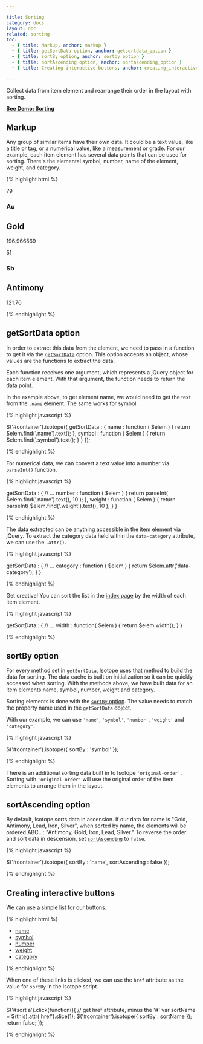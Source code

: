 ```yaml
---

title: Sorting
category: docs
layout: doc
related: sorting
toc:
  - { title: Markup, anchor: markup }
  - { title: getSortData option, anchor: getsortdata_option }
  - { title: sortBy option, anchor: sortby_option }
  - { title: sortAscending option, anchor: sortascending_option }
  - { title: Creating interactive buttons, anchor: creating_interactive_buttons }

---
```


Collect data from item element and rearrange their order in the layout with sorting.

[**See Demo: Sorting**](../demos/sorting.html)

## Markup

Any group of similar items have their own data. It could be a text value, like a title or tag, or a numerical value, like a measurement or grade. For our example, each item element has several data points that can be used for sorting. There's the elemental symbol, number, name of the element, weight, and category.

{% highlight html %}

<div id="container">
  <div class="element transition metal" data-category="transition"> 
    <p class="number">79</p> 
    <h3 class="symbol">Au</h3> 
    <h2 class="name">Gold</h2> 
    <p class="weight">196.966569</p> 
  </div> 
    
  <div class="element metalloid" data-category="metalloid"> 
    <p class="number">51</p> 
    <h3 class="symbol">Sb</h3> 
    <h2 class="name">Antimony</h2> 
    <p class="weight">121.76</p> 
  </div>
</div>

{% endhighlight %}


## getSortData option

In order to extract this data from the element, we need to pass in a function to get it via the [`getSortData`](options.html#getsortdata) option.  This option accepts an object, whose values are the functions to extract the data.

Each function receives one argument, which represents a jQuery object for each item element. With that argument, the function needs to return the data point.

In the example above, to get element name, we would need to get the text from the `.name` element. The same works for symbol.

{% highlight javascript %}

$('#container').isotope({
  getSortData : {
    name : function ( $elem ) {
      return $elem.find('.name').text();
    },
    symbol : function ( $elem ) {
      return $elem.find('.symbol').text();
    }
  }
});

{% endhighlight %}


For numerical data, we can convert a text value into a number via `parseInt()` function.

{% highlight javascript %}

getSortData : {
  // ...
  number : function ( $elem ) {
    return parseInt( $elem.find('.name').text(), 10 );
  },
  weight : function ( $elem ) {
    return parseInt( $elem.find('.weight').text(), 10 );
  }
}

{% endhighlight %}

The data extracted can be anything accessible in the item element via jQuery. To extract the category data held within the `data-category` attribute, we can use the `.attr()`.

{% highlight javascript %}

getSortData : {
  // ...
  category : function ( $elem ) {
    return $elem.attr('data-category');
  }
}

{% endhighlight %}

Get creative! You can sort the list in the [index page](../) by the width of each item element.

{% highlight javascript %}

getSortData : {
  // ...
  width : function( $elem ) {
    return $elem.width();
  }
}

{% endhighlight %}

## sortBy option

For every method set in `getSortData`, Isotope uses that method to build the data for sorting. The data cache is built on initialization so it can be quickly accessed when sorting. With the methods above, we have built data for an item elements name, symbol, number, weight and category.

Sorting elements is done with the [`sortBy` option](options.html#sortby). The value needs to match the property name used in the `getSortData` object.

With our example, we can use `'name'`, `'symbol'`, `'number'`, `'weight'` and `'category'`.

{% highlight javascript %}

$('#container').isotope({ sortBy : 'symbol' });

{% endhighlight %}

There is an additional sorting data built in to Isotope `'original-order'`. Sorting with `'original-order'` will use the original order of the item elements to arrange them in the layout.

## sortAscending option

By default, Isotope sorts data in ascension. If our data for name is "Gold, Antimony, Lead, Iron, Silver", when sorted by name, the elements will be ordered ABC.. : "Antimony, Gold, Iron, Lead, Silver."  To reverse the order and sort data in descension, set [`sortAscending`](options.html#sortascending) to `false`.

{% highlight javascript %}

$('#container').isotope({ 
  sortBy : 'name',
  sortAscending : false
});

{% endhighlight %}

## Creating interactive buttons

We can use a simple list for our buttons.

{% highlight html %}

<ul id="sort">
  <li><a href="#name">name</a></li>
  <li><a href="#symbol">symbol</a></li>
  <li><a href="#number">number</a></li>
  <li><a href="#weight">weight</a></li>
  <li><a href="#category">category</a></li>
</ul>

{% endhighlight %}

When one of these links is clicked, we can use the `href` attribute as the value for `sortBy` in the Isotope script.

{% highlight javascript %}

$('#sort a').click(function(){
  // get href attribute, minus the '#'
  var sortName = $(this).attr('href').slice(1);
  $('#container').isotope({ sortBy : sortName });
  return false;
});

{% endhighlight %}
